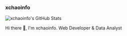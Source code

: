### xchaoinfo

![xchaoinfo's GitHub Stats](https://github-readme-stats.vercel.app/api?username=xchaoinfo&show_icons=true)

Hi there 👋, I'm xchaoinfo. Web Developer & Data Analyst
<!--
**xchaoinfo/xchaoinfo** is a ✨ _special_ ✨ repository because its `README.md` (this file) appears on your GitHub profile.

Here are some ideas to get you started:

- 🔭 I’m currently working on ...
- 🌱 I’m currently learning ...
- 👯 I’m looking to collaborate on ...
- 🤔 I’m looking for help with ...
- 💬 Ask me about ...
- 📫 How to reach me: ...
- 😄 Pronouns: ...
- ⚡ Fun fact: ...
-->
